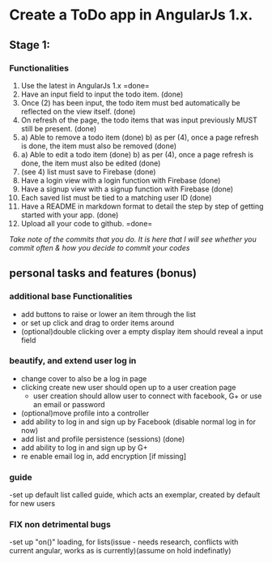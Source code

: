# Create a ToDo app in AngularJs 1.x.

## Stage 1:

### Functionalities

1. Use the latest in AngularJs 1.x =done=
2. Have an input field to input the todo item. (done)
3. Once (2) has been input, the todo item must bed automatically be reflected on the view itself. (done)
4. On refresh of the page, the todo items that was input previously MUST still be present. (done)
5. a) Able to remove a todo item (done)
   b) as per (4), once a page refresh is done, the item must also be removed (done)
6. a) Able to edit a todo item (done)
   b) as per (4), once a page refresh is done, the item must also be edited (done)
7. (see 4) list must save to Firebase (done)
8. Have a login view with a login function with Firebase (done)
9. Have a signup view with a signup function with Firebase (done)
10. Each saved list must be tied to a matching user ID (done)
11. Have a README in markdown format to detail the step by step of getting started with your app. (done)
12. Upload all your code to github. =done=

*Take note of the commits that you do. It is here that I will see whether you commit often & how you decide to commit your codes*
## personal tasks and features (bonus)


### additional base Functionalities
- add buttons to raise or lower an item through the list
- or set up click and drag to order items around
- (optional)double clicking over a empty display item should reveal a input field

### beautify, and extend user log in
- change cover to also be a log in page
- clicking create new user should open up to a user creation page
  - user creation should allow user to connect with facebook, G+ or use an email or password
- (optional)move profile into a controller
- add ability to log in and sign up by Facebook (disable normal log in for now)
- add list and profile persistence (sessions) (done)
- add ability to log in and sign up by G+
- re enable email log in, add encryption [if missing]

### guide
-set up default list called guide, which acts an exemplar, created by default for new users

### FIX non detrimental bugs
-set up "on()" loading, for lists(issue - needs research, conflicts with current angular, works as is currently)(assume on hold indefinatly)
